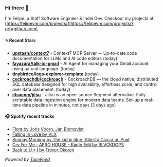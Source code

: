 ### Hi there 👋

I'm Felipe, a Staff Software Engineer & Indie Dev. Checkout my projects at [https://felipevm.com/projects/](https://felipevm.com/projects/?ref=github.com).

#### ⭐ Recent Stars
- **[upstash/context7](https://github.com/upstash/context7)** - Context7 MCP Server -- Up-to-date code documentation for LLMs and AI code editors (today)
- **[fayazara/talk-to-gmail](https://github.com/fayazara/talk-to-gmail)** - AI Agent for managing your Gmail account using natural language. (today)
- **[tinybirdco/logs-explorer-template](https://github.com/tinybirdco/logs-explorer-template)** (today)
- **[cockroachdb/cockroach](https://github.com/cockroachdb/cockroach)** - CockroachDB — the cloud native, distributed SQL database designed for high availability, effortless scale, and control over data placement. (today)
- **[jitsucom/jitsu](https://github.com/jitsucom/jitsu)** - Jitsu is an open-source Segment alternative. Fully-scriptable data ingestion engine for modern data teams. Set-up a real-time data pipeline in minutes, not days (3 days ago)

#### 🎧 Spotify recent tracks
- [Flora by Joris Voorn, Jan Blomqvist](https://open.spotify.com/track/2KOZxPEN0SpuzR8dPal8As)
- [Falling In Love by VLX](https://open.spotify.com/track/0eSGt98YmHlgOm6LJuLZCi)
- [Sunday Morning by The kid in blue, Alberto Ciccarini, Poul](https://open.spotify.com/track/5GL6mdzyFK2HbJiH0pg9nM)
- [Cry For Me - AFRO HOUSE - Radio Edit by BLVCKDOP3](https://open.spotify.com/track/0A9iozZRKC8yvYdDj814jd)
- [Back to U &#43; I by Trevor Okoren](https://open.spotify.com/track/77bLBq2w2Um5a3YPlhwXrs)

_Powered by [TuneFeed](https://tunefeed.app?ref=github.com)_
